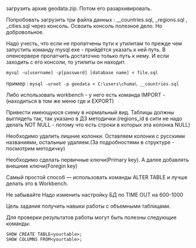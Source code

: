 загрузить архив geodata.zip. Потом его разархивировать.

Попробовать загрузить три файла данных : __countries.sql, _regions.sql , _cities.sql через консоль. Освоить консоль полезное дело. Но добровольное.

Надо учесть, что если не пропатчены пути к утилитам то прежде чем запустить команду mysql.exe - прийдётся указать к ней путь. В опенсервере пропатчить достаточно только путь к нему. И если заходить с его консоли, то утилиты он находит.

`mysql -u[username] -p[password] [database name] < file.sql`

пример : `mysql -uroot -p geodata < C:\users\chuma\ __countries.sql`

Либо использовать workbench - у него есть команда IMPORT - (находиться в том же меню где и EXPORT)

Привести имеющуюся схему в нормальный вид. Таблицы должны выглядеть так, так указано в ДЗ методички.(regions_id в сити не надо делать NOT NULL - потому что есть строки в которых эта колонка NULL)

Необходимо удалить лишние колонки. Оставляем колонки с русскими названиями, остальные удаляем.(За подробностями в структуре - посмотрим методичку)

Необходимо сделать первичные ключи(Primary key). А далее добавлять внешние ключи(Foregin key)

Самый простой способ — использовать команды ALTER TABLE и лучше делать это в Workbench.

Не забывайте Надо изменить настройку БД по TIME OUT на 600-1000

Цель задания получить навыки работы с объемными таблицами.

Для проверки результатов работы могут быть полезны следующие команды:

```
SHOW CREATE TABLE<yourtable>;
SHOW COLUMNS FROM<yourtable>;
```